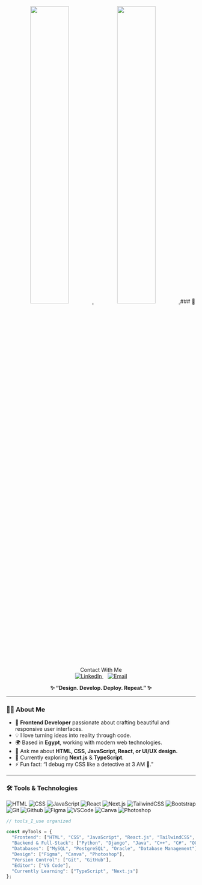 <div align="center" width="50">

  <a href="https://github.com/amnaa-mohammed">
    <img src="https://github-readme-stats.vercel.app/api?username=amnaa-mohammed&show_icons=true&theme=radical&title_color=ff80bf&icon_color=ff80bf&text_color=ffffff&bg_color=141321" width="45%"/>
    <img src="https://github-readme-stats.vercel.app/api/top-langs/?username=amnaa-mohammed&layout=compact&theme=radical&title_color=ff80bf&text_color=ffffff&bg_color=141321" width="45%"/>
  </a>
  ### 💌 Contact With Me

<div align="center">

<a href="https://www.linkedin.com/in/amnaa-mohammed" target="_blank">
  <img src="https://img.shields.io/badge/LinkedIn-0077B5?style=for-the-badge&logo=linkedin&logoColor=white" alt="LinkedIn"/>
</a>
&nbsp;&nbsp;
<a href="mailto:amnaazahran00@gmail.com">
  <img src="https://img.shields.io/badge/Email-D14836?style=for-the-badge&logo=gmail&logoColor=white" alt="Email"/>
</a>

</div>


<p><strong><summary>✨ “Design. Develop. Deploy. Repeat.” ✨</summary></strong></p>


</div>

<hr></hr>

### 👩‍💻 About Me
- 🌸 **Frontend Developer** passionate about crafting beautiful and responsive user interfaces.  
- 💡 I love turning ideas into reality through code.  
- 🌍 Based in **Egypt**, working with modern web technologies.  
- 💬 Ask me about **HTML, CSS, JavaScript, React, or UI/UX design.**  
- 🎨 Currently exploring **Next.js** & **TypeScript**.  
- ⚡ Fun fact: “I debug my CSS like a detective at 3 AM 👀.”

---

### 🛠️ Tools & Technologies

![HTML](https://img.shields.io/badge/HTML5-E34F26?style=flat&logo=html5&logoColor=white)
![CSS](https://img.shields.io/badge/CSS3-1572B6?style=flat&logo=css3&logoColor=white)
![JavaScript](https://img.shields.io/badge/JavaScript-F7DF1E?style=flat&logo=javascript&logoColor=black)
![React](https://img.shields.io/badge/React-20232A?style=flat&logo=react&logoColor=61DAFB)
![Next.js](https://img.shields.io/badge/Next.js-000000?style=flat&logo=next.js&logoColor=white)
![TailwindCSS](https://img.shields.io/badge/Tailwind_CSS-06B6D4?style=flat&logo=tailwindcss&logoColor=white)
![Bootstrap](https://img.shields.io/badge/Bootstrap-563D7C?style=flat&logo=bootstrap&logoColor=white)
![Git](https://img.shields.io/badge/Git-F05032?style=flat&logo=git&logoColor=white)
![Github](https://img.shields.io/badge/GitHub-181717?style=flat&logo=github&logoColor=white)
![Figma](https://img.shields.io/badge/Figma-F24E1E?style=flat&logo=figma&logoColor=white)
![VSCode](https://img.shields.io/badge/VS_Code-0078D4?style=flat&logo=visual-studio-code&logoColor=white)
![Canva](https://img.shields.io/badge/Canva-00C4CC?style=flat&logo=canva&logoColor=white)
![Photoshop](https://img.shields.io/badge/Adobe_Photoshop-31A8FF?style=flat&logo=Adobe%20Photoshop&logoColor=black)

```js
// tools_I_use organized

const myTools = {  
  "Frontend": ["HTML", "CSS", "JavaScript", "React.js", "TailwindCSS", "Bootstrap"],
  "Backend & Full-Stack": ["Python", "Django", "Java", "C++", "C#", "OOP", "SOLID Principles"],
  "Databases": ["MySQL", "PostgreSQL", "Oracle", "Database Management"],
  "Design": ["Figma", "Canva", "Photoshop"],
  "Version Control": ["Git", "GitHub"],
  "Editor": ["VS Code"],
  "Currently Learning": ["TypeScript", "Next.js"]
};


